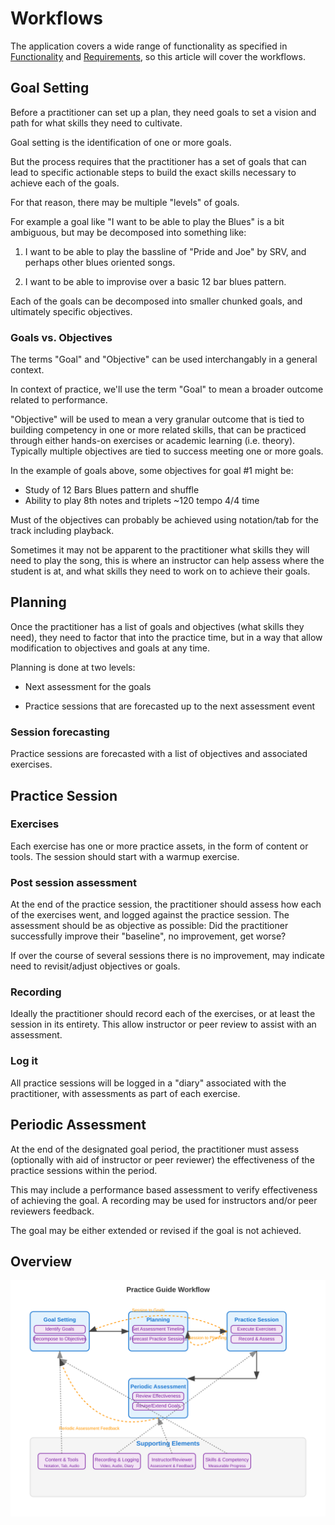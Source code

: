 # Workflows

The application covers a wide range of functionality as specified in [Functionality](./functionality.md)
and [Requirements](./requirements.md), so this article will cover the workflows.

## Goal Setting

Before a practitioner can set up a plan, they need goals to set a vision and path
for what skills they need to cultivate.

Goal setting is the identification of one or more goals.

But the process requires that the practitioner has a set of goals that can
lead to specific actionable steps to build the exact skills necessary
to achieve each of the goals.

For that reason, there may be multiple "levels" of goals.

For example a goal like "I want to be able to play the Blues" is a bit ambiguous,
but may be decomposed into something like:

1.  I want to be able to play the bassline of "Pride and Joe" by SRV,
    and perhaps other blues oriented songs.

2.  I want to be able to improvise over a basic 12 bar blues pattern.

Each of the goals can be decomposed into smaller chunked goals,
and ultimately specific objectives.

### Goals vs. Objectives

The terms "Goal" and "Objective" can be used interchangably in a general context.

In context of practice, we'll use the term "Goal" to mean a broader outcome related to performance.

"Objective" will be used to mean a very granular outcome that is tied to building competency in one or more related skills, that can be practiced through either hands-on exercises or academic learning (i.e. theory).
Typically multiple objectives are tied to success meeting one or more goals.

In the example of goals above, some objectives for goal #1 might be:

- Study of 12 Bars Blues pattern and shuffle
- Ability to play 8th notes and triplets ~120 tempo 4/4 time

Must of the objectives can probably be achieved using notation/tab for the track
including playback.

Sometimes it may not be apparent to the practitioner what skills they will
need to play the song, this is where an instructor can help assess
where the student is at, and what skills they need to work on to achieve their
goals.

## Planning

Once the practitioner has a list of goals and objectives (what skills they need),
they need to factor that into the practice time,
but in a way that allow modification to objectives and goals at any time.

Planning is done at two levels:

- Next assessment for the goals

- Practice sessions that are forecasted up to the next assessment event

### Session forecasting

Practice sessions are forecasted with a list of objectives and associated exercises.

## Practice Session

### Exercises

Each exercise has one or more practice assets, in the form of content or tools.
The session should start with a warmup exercise.

### Post session assessment

At the end of the practice session,
the practitioner should assess how each of the exercises went,
and logged against the practice session.
The assessment should be as objective as possible:
Did the practitioner successfully improve their "baseline", no improvement, get worse?

If over the course of several sessions there is no improvement,
may indicate need to revisit/adjust objectives or goals.

### Recording

Ideally the practitioner should record each of the exercises,
or at least the session in its entirety.
This allow instructor or peer review to assist with an assessment.

### Log it

All practice sessions will be logged in a "diary" associated with the practitioner,
with assessments as part of each exercise.

## Periodic Assessment

At the end of the designated goal period,
the practitioner must assess (optionally with aid of instructor or peer reviewer)
the effectiveness of the practice sessions within the period.

This may include a performance based assessment to verify effectiveness
of achieving the goal.  A recording may be used for instructors and/or peer reviewers
feedback.

The goal may be either extended or revised if the goal is not achieved.

## Overview

![Diagram](./images/workflow-diagram.svg)
